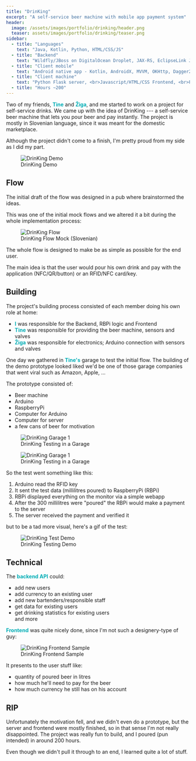 ```yaml
---
title: "DrinKing"
excerpt: "A self-service beer machine with mobile app payment system"
header:
  image: /assets/images/portfolio/drinking/header.png
  teaser: assets/images/portfolio/drinking/teaser.png
sidebar:
  - title: "Languages"
    text: "Java, Kotlin, Python, HTML/CSS/JS"
  - title: "Backend"
    text: "Wildfly/JBoss on DigitalOcean Droplet, JAX-RS, EclipseLink JPA, PostgreSQL"
  - title: "Client mobile"
    text: "Android native app - Kotlin, AndroidX, MVVM, OKHttp, Dagger2, ViewBinding, ConstraintLayout"
  - title: "Client machine"
    text: "Python Flask server, <br>Javascript/HTML/CSS Frontend, <br>Python RBPi --- Arduino communication"
  - title: "Hours ~200"
---
```


Two of my friends, <b style="color:#00adb5">Tine</b> and <b style="color:#00adb5">Žiga</b>, and me started to work on a project for self-service drinks.
We came up with the idea of DrinKing --- a self-service beer machine that lets you pour beer and pay instantly.
The project is mostly in Slovenian language, since it was meant for the domestic marketplace.

Although the project didn't come to a finish, I'm pretty proud from my side as I did my part.

<figure class="align-center">
  <img src="/assets/images/portfolio/drinking/drinking-demo.gif" alt="DrinKing Demo">
  <figcaption>DrinKing Demo</figcaption>
</figure> 

## Flow

The initial draft of the flow was designed in a pub where brainstormed the ideas.

This was one of the initial mock flows and we altered it a bit during the whole implementation process: 
<figure class="align-center">
  <img src="/assets/images/portfolio/drinking/flow.png" alt="DrinKing Flow">
  <figcaption>DrinKing Flow Mock (Slovenian)</figcaption>
</figure>

The whole flow is designed to make be as simple as possible for the end user.

The main idea is that the user would pour his own drink and pay with the application (NFC/QR/button) or an RFID/NFC card/key.

## Building

The project's building process consisted of each member doing his own role at home:
- <b style="color:#00adb5">I</b> was responsible for the Backend, RBPi logic and Frontend
- <b style="color:#00adb5">Tine</b> was responsible for providing the beer machine, sensors and valves
- <b style="color:#00adb5">Žiga</b> was responsible for electronics; Arduino connection with sensors and valves

One day we gathered in <b style="color:#00adb5">Tine's</b> garage to test the initial flow.
The building of the demo prototype looked liked we'd be one of those garage companies that went viral such as Amazon, Apple, ...

The prototype consisted of:
- Beer machine
- Arduino
- RaspberryPi
- Computer for Arduino
- Computer for server
- a few cans of beer for motivation 

<figure class="align-center">
  <img src="/assets/images/portfolio/drinking/garage1.jpg" alt="DrinKing Garage 1">
  <figcaption>DrinKing Testing in a Garage</figcaption>
</figure>

<figure class="align-center">
  <img src="/assets/images/portfolio/drinking/garage2.jpg" alt="DrinKing Garage 1">
  <figcaption>DrinKing Testing in a Garage</figcaption>
</figure>

So the test went something like this:
1. Arduino read the RFID key
2. It sent the test data (millilitres poured) to RaspberryPi (RBPi)
3. RBPi displayed everything on the monitor via a simple webapp
4. After the 300 millilitres were "poured" the RBPi would make a payment to the server
5. The server received the payment and verified it

but to be a tad more visual, here's a gif of the test:

<figure style="width:300px" class="align-center">
  <img src="/assets/images/portfolio/drinking/test-demo.gif" alt="DrinKing Test Demo">
  <figcaption>DrinKing Testing Demo</figcaption>
</figure>

## Technical

The <b style="color:#00adb5">backend API</b> could:
- add new users
- add currency to an existing user
- add new bartenders/responsible staff
- get data for existing users
- get drinking statistics for existing users
<br>and more

<b style="color:#00adb5">Frontend</b> was quite nicely done, since I'm not such a designery-type of guy:
 
<figure class="align-center">
  <img src="/assets/images/portfolio/drinking/frontend-display.png" alt="DrinKing Frontend Sample">
  <figcaption>DrinKing Frontend Sample</figcaption>
</figure>

It presents to the user stuff like:
- quantity of poured beer in litres
- how much he'll need to pay for the beer
- how much currency he still has on his account

## RIP

Unfortunately the motivation fell, and we didn't even do a prototype,
but the server and frontend were mostly finished, so in that sense I'm not really disappointed. 
The project was really fun to build, and I poured (pun intended) in around 200 hours.

Even though we didn't pull it through to an end, I learned quite a lot of stuff.